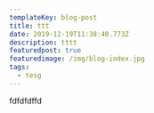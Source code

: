 ```yaml
---
templateKey: blog-post
title: ttt
date: 2019-12-19T11:38:40.773Z
description: tttt
featuredpost: true
featuredimage: /img/blog-index.jpg
tags:
  - tesg
---
```

fdfdfdffd
